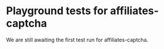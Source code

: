 # Playground tests for affiliates-captcha
We are still awaiting the first test run for affiliates-captcha.
